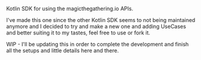 Kotlin SDK for using the magicthegathering.io APIs.

I've made this one since the other Kotlin SDK seems to not being maintained anymore and I decided to try and make a new one and adding UseCases and better suiting it to my tastes, feel free to use or fork it.

WIP - I'll be updating this in order to complete the development and finish all the setups and little details here and there.
